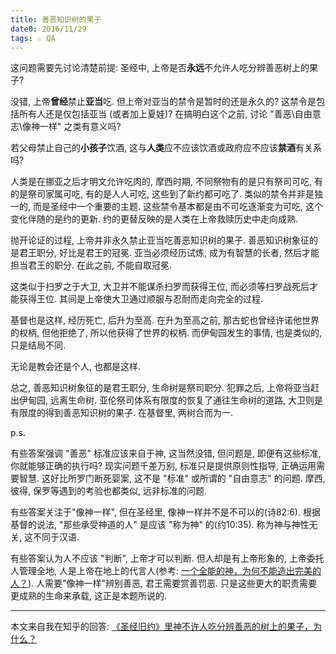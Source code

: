 ```yaml
---
title: 善恶知识树的果子
date0: 2016/11/29
tags: ☆ QA
---
```


这问题需要先讨论清楚前提: 圣经中, 上帝是否**永远**不允许人吃分辨善恶树上的果子?

没错, 上帝**曾经**禁止**亚当**吃. 但上帝对亚当的禁令是暂时的还是永久的? 这禁令是包括所有人还是仅包括亚当 (或者加上夏娃)? 在搞明白这个之前, 讨论 "善恶\自由意志\像神一样" 之类有意义吗?

若父母禁止自己的**小孩子**饮酒, 这与**人类**应不应该饮酒或政府应不应该**禁酒**有关系吗?

人类是在挪亚之后才明文允许吃肉的, 摩西时期, 不同祭物有的是只有祭司可吃, 有的是祭司家属可吃, 有的是人人可吃, 这些到了新约都可吃了. 类似的禁令并非是独一的, 而是圣经中一个重要的主题. 这些禁令基本都是由不可吃逐渐变为可吃, 这个变化伴随的是约的更新. 约的更替反映的是人类在上帝救赎历史中走向成熟.

抛开论证的过程, 上帝并非永久禁止亚当吃善恶知识树的果子. 善恶知识树象征的是君王职分, 好比是君王的冠冕. 亚当必须经历试炼, 成为有智慧的长者, 然后才能担当君王的职分. 在此之前, 不能自取冠冕.

这类似于扫罗之于大卫, 大卫并不能谋杀扫罗而获得王位, 而必须等扫罗战死后才能获得王位. 其间是上帝使大卫通过顺服与忍耐而走向完全的过程.

基督也是这样, 经历死亡, 后升为至高.  在升为至高之前, 那古蛇也曾经许诺他世界的权柄, 但他拒绝了, 所以他获得了世界的权柄. 而伊甸园发生的事情, 也是类似的, 只是结局不同.

无论是教会还是个人, 也都是这样.

总之, 善恶知识树象征的是君王职分, 生命树是祭司职分. 犯罪之后, 上帝将亚当赶出伊甸园, 远离生命树. 亚伦祭司体系有限度的恢复了通往生命树的道路, 大卫则是有限度的得到善恶知识树的果子. 在基督里, 两树合而为一.

p.s.

有些答案强调 "善恶" 标准应该来自于神, 这当然没错, 但问题是, 即便有这些标准, 你就能够正确的执行吗? 现实问题千差万别, 标准只是提供原则性指导, 正确运用需要智慧. 这好比所罗门断死婴案, 这不是 "标准" 或所谓的 "自由意志" 的问题. 摩西, 彼得, 保罗等遇到的考验也都类似, 远非标准的问题.

有些答案关注于"像神一样", 但在圣经里, 像神一样并不是不可以的(诗82:6). 根据基督的说法, "那些承受神道的人" 是应该 "称为神" 的(约10:35). 称为神与神性无关, 这不同于汉语.

有些答案认为人不应该 "判断", 上帝才可以判断. 但人却是有上帝形象的, 上帝委托人管理全地, 人是上帝在地上的代言人(参考: [一个全能的神，为何不能造出完美的人？](https://www.zhihu.com/question/51090343/answer/124223977)). 人需要"像神一样"辨别善恶, 君王需要赏善罚恶. 只是这些更大的职责需要更成熟的生命来承载, 这正是本题所说的.

---

本文来自我在知乎的回答: [《圣经旧约》里神不许人吃分辨善恶的树上的果子，为什么？](https://www.zhihu.com/question/36384872/answer/128460427)
